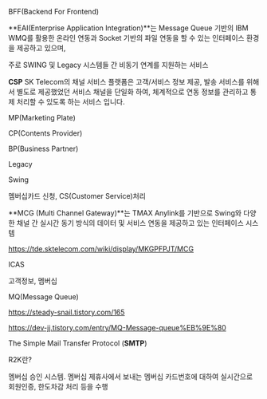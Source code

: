 BFF(Backend For Frontend)



**EAI(Enterprise Application Integration)**는 Message Queue 기반의 IBM WMQ를 활용한 온라인 연동과 Socket 기반의 파일 연동을 할 수 있는 인터페이스 환경을 제공하고 있으며,

주로 SWING 및 Legacy 시스템들 간 비동기 연계를 지원하는 서비스



**CSP** SK Telecom의 채널 서비스 플랫폼은 고객/서비스 정보 제공, 발송 서비스를 위해서 별도로 제공했었던 서비스 채널을 단일화 하여, 체계적으로 연동 정보를 관리하고 통제 처리할 수 있도록 하는 서비스 입니다.



MP(Marketing Plate)



CP(Contents Provider)



BP(Business Partner)



Legacy



Swing

멤버십카드 신청, CS(Customer Service)처리



**MCG (Multi Channel Gateway)**는 TMAX Anylink를 기반으로 Swing와 다양한 채널 간 실시간 동기 방식의 데이터 및 서비스 연동을 제공하고 있는 인터페이스 시스템

https://tde.sktelecom.com/wiki/display/MKGPFPJT/MCG



ICAS 

고객정보, 멤버십



MQ(Message Queue)

https://steady-snail.tistory.com/165

https://dev-jj.tistory.com/entry/MQ-Message-queue%EB%9E%80





The Simple Mail Transfer Protocol (**SMTP**)





R2K란?

멤버십 승인 시스템. 멤버십 제휴사에서 보내는 멤버십 카드번호에 대하여 실시간으로 회원인증, 한도차감 처리 등을 수행

